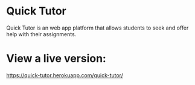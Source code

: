 # Quick Tutor

Quick Tutor is an web app platform that allows students to seek and offer help with their assignments.

# View a live version:

https://quick-tutor.herokuapp.com/quick-tutor/


